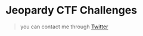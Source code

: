 # Jeopardy CTF Challenges
> you can contact me through [Twitter](https://twitter.com/imabhisarpandey)
